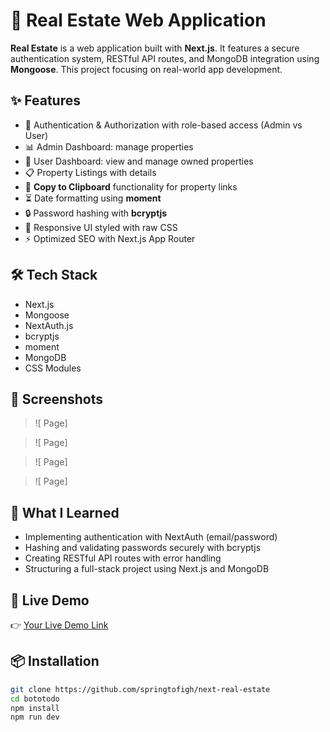 # 🏡 Real Estate Web Application

**Real Estate** is a web application built with **Next.js**. It features a secure authentication system, RESTful API routes, and MongoDB integration using **Mongoose**. This project focusing on real-world app development.

## ✨ Features

- 🔑 Authentication & Authorization with role-based access (Admin vs User)
- 📊 Admin Dashboard: manage properties
- 👤 User Dashboard: view and manage owned properties
- 📋 Property Listings with details
- 📌 **Copy to Clipboard** functionality for property links
- ⏳ Date formatting using **moment**
- 🔒 Password hashing with **bcryptjs**
- 🎨 Responsive UI styled with raw CSS
- ⚡️ Optimized SEO with Next.js App Router


## 🛠️ Tech Stack

- Next.js
- Mongoose
- NextAuth.js
- bcryptjs
- moment
- MongoDB
- CSS Modules

## 📸 Screenshots

> ![ Page]


> ![ Page]

> ![ Page]


> ![ Page]


## 🧠 What I Learned

* Implementing authentication with NextAuth (email/password)
* Hashing and validating passwords securely with bcryptjs
* Creating RESTful API routes with error handling
* Structuring a full-stack project using Next.js and MongoDB


## 🔗 Live Demo

👉 [Your Live Demo Link](#)


## 📦 Installation

```bash
git clone https://github.com/springtofigh/next-real-estate
cd bototodo
npm install
npm run dev
````